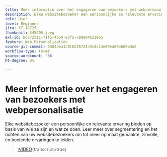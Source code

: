 ```yaml
---
title: Meer informatie over het engageren van bezoekers met webpersonalisatie
description: Elke websitebezoeker een persoonlijke en relevante ervaring bieden op basis van wie ze zijn en wat ze doen. Leer meer over segmentering en het richten van uw websitebezoekers om tot meer op maat gemaakte, zinvolle, en boeiende ervaringen te leiden.
role: User
level: Beginner
jira: KT-10725
thumbnail: 345405.jpeg
exl-id: bc772311-71f5-4b54-a5f2-c88a04621965
feature: Web Personalization
source-git-commit: 63d4aea1c818d35724c0cdc14e69ea00eb06b4a0
workflow-type: tm+mt
source-wordcount: '86'
ht-degree: 0%

---
```


# Meer informatie over het engageren van bezoekers met webpersonalisatie

Elke websitebezoeker een persoonlijke en relevante ervaring bieden op basis van wie ze zijn en wat ze doen. Leer meer over segmentering en het richten van uw websitebezoekers om tot meer op maat gemaakte, zinvolle, en boeiende ervaringen te leiden.

>[!VIDEO](https://video.tv.adobe.com/v/345405/?quality=12&learn=on){transcript=true}
